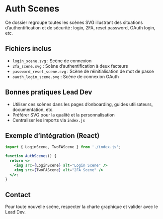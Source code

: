 # Auth Scenes

Ce dossier regroupe toutes les scènes SVG illustrant des situations d’authentification et de sécurité : login, 2FA, reset password, OAuth login, etc.

## Fichiers inclus
- `login_scene.svg` : Scène de connexion
- `2fa_scene.svg` : Scène d’authentification à deux facteurs
- `password_reset_scene.svg` : Scène de réinitialisation de mot de passe
- `oauth_login_scene.svg` : Scène de connexion OAuth

## Bonnes pratiques Lead Dev
- Utiliser ces scènes dans les pages d’onboarding, guides utilisateurs, documentation, etc.
- Préférer SVG pour la qualité et la personnalisation
- Centraliser les imports via `index.js`

## Exemple d’intégration (React)
```jsx
import { LoginScene, TwoFAScene } from './index.js';

function AuthScenes() {
  return <>
    <img src={LoginScene} alt="Login Scene" />
    <img src={TwoFAScene} alt="2FA Scene" />
  </>;
}
```

## Contact
Pour toute nouvelle scène, respecter la charte graphique et valider avec le Lead Dev.
